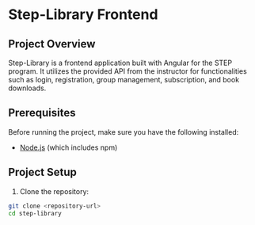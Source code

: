 # Step-Library Frontend

## Project Overview

Step-Library is a frontend application built with Angular for the STEP program. It utilizes the provided API from the instructor for functionalities such as login, registration, group management, subscription, and book downloads.

## Prerequisites

Before running the project, make sure you have the following installed:

- [Node.js](https://nodejs.org/) (which includes npm)

## Project Setup

1. Clone the repository:

```bash
git clone <repository-url>
cd step-library
